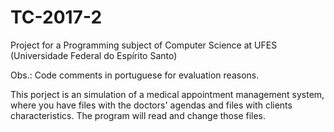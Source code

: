 # TC-2017-2
Project for a Programming subject of Computer Science at UFES (Universidade Federal do Espírito Santo)

Obs.: Code comments in portuguese for evaluation reasons.

  This porject is an simulation of a medical appointment management system, where you have files with the doctors' agendas and files with clients characteristics. The program will read and change those files.

